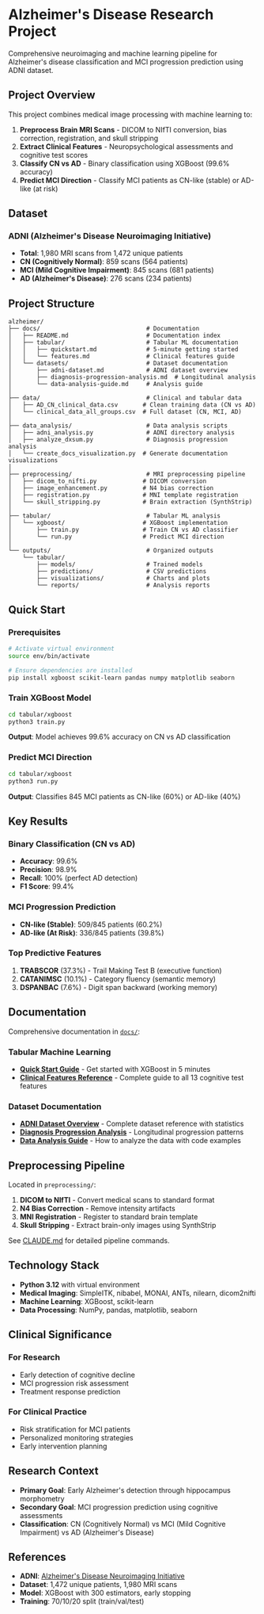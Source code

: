 # Alzheimer's Disease Research Project

Comprehensive neuroimaging and machine learning pipeline for Alzheimer's disease classification and MCI progression prediction using ADNI dataset.

## Project Overview

This project combines medical image processing with machine learning to:

1. **Preprocess Brain MRI Scans** - DICOM to NIfTI conversion, bias correction, registration, and skull stripping
2. **Extract Clinical Features** - Neuropsychological assessments and cognitive test scores
3. **Classify CN vs AD** - Binary classification using XGBoost (99.6% accuracy)
4. **Predict MCI Direction** - Classify MCI patients as CN-like (stable) or AD-like (at risk)

## Dataset

### ADNI (Alzheimer's Disease Neuroimaging Initiative)

- **Total**: 1,980 MRI scans from 1,472 unique patients
- **CN (Cognitively Normal)**: 859 scans (564 patients)
- **MCI (Mild Cognitive Impairment)**: 845 scans (681 patients)
- **AD (Alzheimer's Disease)**: 276 scans (234 patients)

## Project Structure

```text
alzheimer/
├── docs/                              # Documentation
│   ├── README.md                      # Documentation index
│   ├── tabular/                       # Tabular ML documentation
│   │   ├── quickstart.md              # 5-minute getting started
│   │   └── features.md                # Clinical features guide
│   └── datasets/                      # Dataset documentation
│       ├── adni-dataset.md            # ADNI dataset overview
│       ├── diagnosis-progression-analysis.md  # Longitudinal analysis
│       └── data-analysis-guide.md     # Analysis guide
│
├── data/                              # Clinical and tabular data
│   ├── AD_CN_clinical_data.csv       # Clean training data (CN vs AD)
│   └── clinical_data_all_groups.csv  # Full dataset (CN, MCI, AD)
│
├── data_analysis/                     # Data analysis scripts
│   ├── adni_analysis.py               # ADNI directory analysis
│   ├── analyze_dxsum.py               # Diagnosis progression analysis
│   └── create_docs_visualization.py  # Generate documentation visualizations
│
├── preprocessing/                     # MRI preprocessing pipeline
│   ├── dicom_to_nifti.py             # DICOM conversion
│   ├── image_enhancement.py          # N4 bias correction
│   ├── registration.py               # MNI template registration
│   └── skull_stripping.py            # Brain extraction (SynthStrip)
│
├── tabular/                           # Tabular ML analysis
│   └── xgboost/                      # XGBoost implementation
│       ├── train.py                  # Train CN vs AD classifier
│       └── run.py                    # Predict MCI direction
│
└── outputs/                           # Organized outputs
    └── tabular/
        ├── models/                    # Trained models
        ├── predictions/               # CSV predictions
        ├── visualizations/            # Charts and plots
        └── reports/                   # Analysis reports
```

## Quick Start

### Prerequisites

```bash
# Activate virtual environment
source env/bin/activate

# Ensure dependencies are installed
pip install xgboost scikit-learn pandas numpy matplotlib seaborn
```

### Train XGBoost Model

```bash
cd tabular/xgboost
python3 train.py
```

**Output**: Model achieves 99.6% accuracy on CN vs AD classification

### Predict MCI Direction

```bash
cd tabular/xgboost
python3 run.py
```

**Output**: Classifies 845 MCI patients as CN-like (60%) or AD-like (40%)

## Key Results

### Binary Classification (CN vs AD)

- **Accuracy**: 99.6%
- **Precision**: 98.9%
- **Recall**: 100% (perfect AD detection)
- **F1 Score**: 99.4%

### MCI Progression Prediction

- **CN-like (Stable)**: 509/845 patients (60.2%)
- **AD-like (At Risk)**: 336/845 patients (39.8%)

### Top Predictive Features

1. **TRABSCOR** (37.3%) - Trail Making Test B (executive function)
2. **CATANIMSC** (10.1%) - Category fluency (semantic memory)
3. **DSPANBAC** (7.6%) - Digit span backward (working memory)

## Documentation

Comprehensive documentation in [`docs/`](docs/):

### Tabular Machine Learning

- **[Quick Start Guide](docs/tabular/quickstart.md)** - Get started with XGBoost in 5 minutes
- **[Clinical Features Reference](docs/tabular/features.md)** - Complete guide to all 13 cognitive test features

### Dataset Documentation

- **[ADNI Dataset Overview](docs/datasets/adni-dataset.md)** - Complete dataset reference with statistics
- **[Diagnosis Progression Analysis](docs/datasets/diagnosis-progression-analysis.md)** - Longitudinal progression patterns
- **[Data Analysis Guide](docs/datasets/data-analysis-guide.md)** - How to analyze the data with code examples

## Preprocessing Pipeline

Located in `preprocessing/`:

1. **DICOM to NIfTI** - Convert medical scans to standard format
2. **N4 Bias Correction** - Remove intensity artifacts
3. **MNI Registration** - Register to standard brain template
4. **Skull Stripping** - Extract brain-only images using SynthStrip

See [CLAUDE.md](CLAUDE.md) for detailed pipeline commands.

## Technology Stack

- **Python 3.12** with virtual environment
- **Medical Imaging**: SimpleITK, nibabel, MONAI, ANTs, nilearn, dicom2nifti
- **Machine Learning**: XGBoost, scikit-learn
- **Data Processing**: NumPy, pandas, matplotlib, seaborn

## Clinical Significance

### For Research

- Early detection of cognitive decline
- MCI progression risk assessment
- Treatment response prediction

### For Clinical Practice

- Risk stratification for MCI patients
- Personalized monitoring strategies
- Early intervention planning

## Research Context

- **Primary Goal**: Early Alzheimer's detection through hippocampus morphometry
- **Secondary Goal**: MCI progression prediction using cognitive assessments
- **Classification**: CN (Cognitively Normal) vs MCI (Mild Cognitive Impairment) vs AD (Alzheimer's Disease)

## References

- **ADNI**: [Alzheimer's Disease Neuroimaging Initiative](http://adni.loni.usc.edu/)
- **Dataset**: 1,472 unique patients, 1,980 MRI scans
- **Model**: XGBoost with 300 estimators, early stopping
- **Training**: 70/10/20 split (train/val/test)
